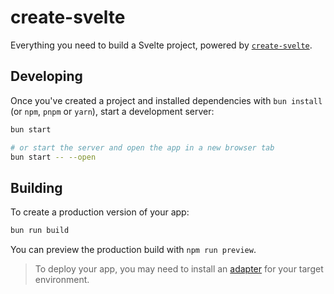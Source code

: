 # create-svelte

Everything you need to build a Svelte project, powered by [`create-svelte`](https://github.com/sveltejs/kit/tree/main/packages/create-svelte).


## Developing

Once you've created a project and installed dependencies with `bun install` (or `npm`, `pnpm` or `yarn`), start a development server:

```bash
bun start

# or start the server and open the app in a new browser tab
bun start -- --open
```

## Building

To create a production version of your app:

```bash
bun run build
```

You can preview the production build with `npm run preview`.

> To deploy your app, you may need to install an [adapter](https://kit.svelte.dev/docs/adapters) for your target environment.
